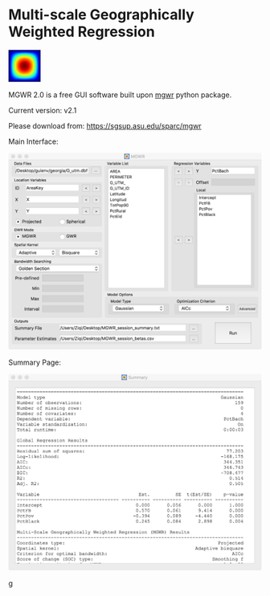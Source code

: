 # Multi-scale Geographically Weighted Regression

![MGWR Logo](https://github.com/Ziqi-Li/MGWR-GUI/blob/mgwr-pc/img/MGWR64.png)

MGWR 2.0 is a free GUI software built upon [mgwr](https://github.com/pysal/mgwr) python package.

Current version: v2.1

Please download from: https://sgsup.asu.edu/sparc/mgwr

Main Interface:

<img src="https://github.com/Ziqi-Li/MGWR-GUI/blob/mgwr/resources/screenshots/gui-main.png" width="700">

Summary Page:

<img src="https://github.com/Ziqi-Li/MGWR-GUI/blob/mgwr-mac/resources/screenshots/gui-summary.png" width="700">

g
